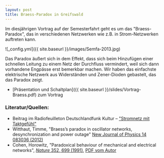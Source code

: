 ```yaml
---
layout: post
title: Braess-Paradox in Greifswald
---
```


Im diesjährigen Vortrag auf der Semesterfahrt geht es um das "Braess-Paradox", das in verschiedenen Netzwerken wie z.B. in Strom-Netzwerken auftreten kann.  

![_config.yml]({{ site.baseurl }}/images/Semfa-2013.jpg)

Das Paradox äußert sich in dem Effekt, dass sich beim Hinzufügen einer schnellen Leitung zu einem Netz der Durchfluss vermindert, weil sich dann vorhandene Engpässe erst bemerkbar machen. Wir haben das einfachste elektrische Netzwerk aus Widerständen und Zener-Dioden gebastelt, das das Paradox zeigt.

* [Präsentation und Schaltplan]({{ site.baseurl }}/slides/Vortrag-Braess.pdf) zum Vortrag

### Literatur/Quellen:


* Beitrag im Radiofeuilleton Deutschlandfunk Kultur – ["Stromnetz mit Taktgefühl"](https://www.deutschlandfunkkultur.de/stromnetz-mit-taktgefuehl.1067.de.html?dram:article_id=224254)
* Witthaut, Timme, "Braess’s paradox in oscillator networks, desynchronization and power outage" [New Journal of Physics 14 083036 (2012)](https://doi.org/10.1088/1367-2630/14/8/083036)
* Cohen, Horowitz, "Paradoxical behaviour of mechanical and electrical networks", [*Nature* 352, 699 (1991)](https://doi.org/10.1038/352699a0), [PDF vom Autor](http://lab.rockefeller.edu/cohenje/assets/file/185CohenHorowitzNature1991.pdf)

